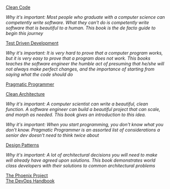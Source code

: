 [Clean Code](https://www.amazon.com/Clean-Code-Handbook-Software-Craftsmanship/dp/0132350882/ref=sr_1_2?keywords=clean+code&qid=1551318942&s=gateway&sr=8-2) 

_Why it's important\: Most people who graduate with a computer science can competently write software. What they can't do is competently write software that is beautiful to a human. This book is the de facto guide to begin this journey_

[Test Driven Development](https://www.amazon.com/Test-Driven-Development-Kent-Beck/dp/0321146530/ref=sr_1_3?keywords=Test+Driven+Development&qid=1551319127&s=gateway&sr=8-3)

_Why it's important\: It is very hard to prove that a computer program works, but it is very easy to prove that a program does not work. This books teaches the software engineer the humble act of presuming that he/she will not always make perfect changes, and the importance of starting from saying what the code should do_

[Pragmatic Programmer](https://www.amazon.com/Pragmatic-Programmer-Journeyman-Master/dp/020161622X/ref=pd_sim_14_3/138-8395184-1353531?_encoding=UTF8&pd_rd_i=020161622X&pd_rd_r=f7fdac6b-3afb-11e9-accd-19068f92f127&pd_rd_w=aNtwM&pd_rd_wg=SFdhs&pf_rd_p=90485860-83e9-4fd9-b838-b28a9b7fda30&pf_rd_r=S54ZG94JM9XACFV43G04&psc=1&refRID=S54ZG94JM9XACFV43G04)  

[Clean Architecture](https://www.amazon.com/Clean-Architecture-Craftsmans-Software-Structure/dp/0134494164/ref=sr_1_1?crid=2E6KX4BSXTRBK&keywords=clean+architecture&qid=1551319154&s=gateway&sprefix=Clean+Archi%2Caps%2C150&sr=8-1)

_Why it's important\: A computer scientist can write a beautiful, clean function. A software engineer can build a beautiful project that can scale, and morph as needed. This book gives an introduction to this idea._


_Why it's important\: When you start programming, you don't know what you don't know. Pragmatic Programmer is an assorted list of considerations a senior dev doesn't need to think twice about_

[Design Patterns](https://www.amazon.com/Design-Patterns-Elements-Reusable-Object-Oriented/dp/0201633612/ref=pd_sim_14_5/138-8395184-1353531?_encoding=UTF8&pd_rd_i=0201633612&pd_rd_r=fc94c075-3afb-11e9-9aed-c3a00bddb282&pd_rd_w=iOvEO&pd_rd_wg=KqQuR&pf_rd_p=90485860-83e9-4fd9-b838-b28a9b7fda30&pf_rd_r=5HE2NEF2F32SPXZ20NJF&psc=1&refRID=5HE2NEF2F32SPXZ20NJF)

_Why it's important\: A lot of architectural decisions you will need to make will already have agreed upon solutions. This book demonstrates world class developers with their solutions to common architectural problems_  

[The Phoenix Project](https://www.amazon.com/Phoenix-Project-DevOps-Helping-Business/dp/1942788290/ref=sr_1_1?crid=2RBVE7C983DSR&keywords=the+phonex+project&qid=1551319058&s=books&sprefix=The+phon%2Cstripbooks%2C155&sr=1-1)  
[The DevOps Handbook](https://www.amazon.com/DevOps-Handbook-World-Class-Reliability-Organizations/dp/1942788002/ref=pd_sim_14_1/138-8395184-1353531?_encoding=UTF8&pd_rd_i=1942788002&pd_rd_r=3c1eed95-3afc-11e9-accd-19068f92f127&pd_rd_w=apmhl&pd_rd_wg=FmJLr&pf_rd_p=90485860-83e9-4fd9-b838-b28a9b7fda30&pf_rd_r=DJR44NMMVZ4D8C652BBJ&psc=1&refRID=DJR44NMMVZ4D8C652BBJ)  
